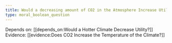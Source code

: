 ```yaml
---
title: Would a decreasing amount of CO2 in the Atmosphere Increase Utility?
type: moral_boolean_question
---
```


Depends on: [[depends_on:Would a Hotter Climate Decrease Utility?]]
Evidence: [[evidence:Does CO2 Increase the Temperature of the Climate?]]